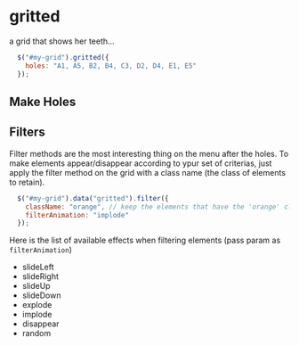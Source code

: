 gritted
=======

a grid that shows her teeth...

```javascript
  $("#my-grid").gritted({
    holes: "A1, A5, B2, B4, C3, D2, D4, E1, E5"
  });
```

## Make Holes

## Filters

Filter methods are the most interesting thing on the menu after the holes.
To make elements appear/disappear according to ypur set of criterias, just apply the filter method on the grid with a class name (the class of elements to retain).

```javascript
  $("#my-grid").data("gritted").filter({
    className: "orange", // keep the elements that have the 'orange' class
    filterAnimation: "implode"
  });
```

Here is the list of available effects when filtering elements
(pass param as `filterAnimation`)

- slideLeft
- slideRight
- slideUp
- slideDown
- explode
- implode
- disappear
- random
